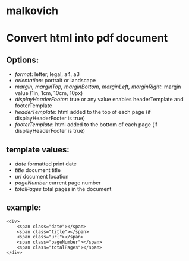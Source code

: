 # malkovich

# Convert html into pdf document

## Options:

* _format_: letter, legal, a4, a3
* _orientation_: portrait or landscape
* _margin, marginTop, marginBottom, marginLeft, marginRight_: margin value (1in, 1cm, 10cm, 10px)
* _displayHeaderFooter_: true or any value enables headerTemplate and footerTemplate
* _headerTemplate_: html added to the top of each page (if displayHeaderFooter is true)
* _footerTemplate_:  html added to the bottom of each page (if displayHeaderFooter is true)

## template values:
* _date_ formatted print date
* _title_ document title
* _url_ document location
* _pageNumber_ current page number
* _totalPages_ total pages in the document

## example:

```
<div>
    <span class="date"></span>
    <span class="title"></span>
    <span class="url"></span>
    <span class="pageNumber"></span>
    <span class="totalPages"></span>
</div>
```

